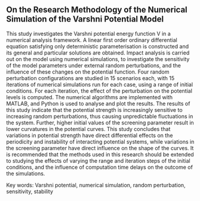 ## On the Research Methodology of the Numerical Simulation of the Varshni Potential Model
This study investigates the Varshni potential energy function V in a numerical analysis framework. A linear first order ordinary differential equation satisfying only deterministic parameterisation is constructed and its general and particular solutions are obtained. Impact analysis is carried out on the model using numerical simulations, to investigate the sensitivity of the model parameters under external random perturbations, and the influence of these changes on the potential function. Four random perturbation configurations are studied in 15 scenarios each, with 15 iterations of numerical simulations run for each case, using a range of initial conditions. For each iteration, the effect of the perturbation on the potential levels is computed. The numerical algorithms are implemented with MATLAB, and Python is used to analyse and plot the results. The results of this study indicate that the potential strength is increasingly sensitive to increasing random perturbations, thus causing unpredictable fluctuations in the system. Further, higher initial values of the screening parameter result in lower curvatures in the potential curves. This study concludes that variations in potential strength have direct differential effects on the periodicity and instability of interacting potential systems, while variations in the screening parameter have direct influence on the shape of the curves. It is recommended that the methods used in this research should be extended to studying the effects of varying the range and iteration steps of the initial conditions, and the influence of computation time delays on the outcome of the simulations.

Key words: Varshni potential, numerical simulation, random perturbation, sensitivity, stability

